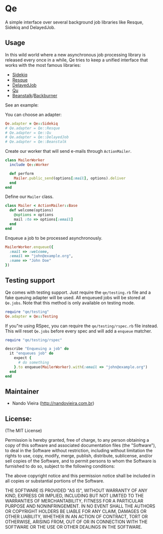 # Qe

A simple interface over several background job libraries like Resque, Sidekiq and DelayedJob.

## Usage

In this wild world where a new asynchronous job processing
library is released every once in a while, Qe tries to keep a unified
interface that works with the most famous libraries:

* [Sidekiq](http://mperham.github.com/sidekiq/)
* [Resque](https://github.com/defunkt/resque/)
* [DelayedJob](https://github.com/collectiveidea/delayed_job)
* [Qu](https://github.com/bkeepers/qu)
* [Beanstalk](https://github.com/kr/beanstalkd)/[Backburner](http://nesquena.github.com/backburner/)

See an example:

You can choose an adapter:

``` ruby
Qe.adapter = Qe::Sidekiq
# Qe.adapter = Qe::Resque
# Qe.adapter = Qe::Qu
# Qe.adapter = Qe::DelayedJob
# Qe.adapter = Qe::Beanstalk
```

Create our worker that will send e-mails through `ActionMailer`.

``` ruby
class MailerWorker
  include Qe::Worker

  def perform
    Mailer.public_send(options[:mail], options).deliver
  end
end
```

Define our `Mailer` class.

``` ruby
class Mailer < ActionMailer::Base
  def welcome(options)
    @options = options
    mail :to => options[:email]
  end
end
```

Enqueue a job to be processed asynchronously.

``` ruby
MailerWorker.enqueue({
  :mail => :welcome,
  :email => "john@example.org",
  :name => "John Doe"
})
```

## Testing support

Qe comes with testing support. Just require the `qe/testing.rb` file
and a fake queuing adapter will be used. All enqueued jobs will be stored
at `Qe.jobs`. Note that this method is only available on testing mode.

``` ruby
require "qe/testing"
Qe.adapter = Qe::Testing
```

If you"re using RSpec, you can require the `qe/testing/rspec.rb` file
instead. This will reset `Qe.jobs` before every spec and will add a
`enqueue` matcher.

``` ruby
require "qe/testing/rspec"

describe "Enqueuing a job" do
  it "enqueues job" do
    expect {
      # do something
    }.to enqueue(MailerWorker).with(:email => "john@example.org")
  end
end
```


Maintainer
----------

* Nando Vieira (<http://nandovieira.com.br>)

License:
--------

(The MIT License)

Permission is hereby granted, free of charge, to any person obtaining
a copy of this software and associated documentation files (the
"Software"), to deal in the Software without restriction, including
without limitation the rights to use, copy, modify, merge, publish,
distribute, sublicense, and/or sell copies of the Software, and to
permit persons to whom the Software is furnished to do so, subject to
the following conditions:

The above copyright notice and this permission notice shall be
included in all copies or substantial portions of the Software.

THE SOFTWARE IS PROVIDED "AS IS", WITHOUT WARRANTY OF ANY KIND,
EXPRESS OR IMPLIED, INCLUDING BUT NOT LIMITED TO THE WARRANTIES OF
MERCHANTABILITY, FITNESS FOR A PARTICULAR PURPOSE AND NONINFRINGEMENT.
IN NO EVENT SHALL THE AUTHORS OR COPYRIGHT HOLDERS BE LIABLE FOR ANY
CLAIM, DAMAGES OR OTHER LIABILITY, WHETHER IN AN ACTION OF CONTRACT,
TORT OR OTHERWISE, ARISING FROM, OUT OF OR IN CONNECTION WITH THE
SOFTWARE OR THE USE OR OTHER DEALINGS IN THE SOFTWARE.
